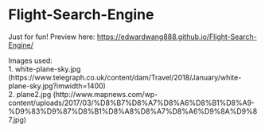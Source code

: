 # Flight-Search-Engine
Just for fun! Preview here: https://edwardwang888.github.io/Flight-Search-Engine/

<p>
Images used:<br>
1. white-plane-sky.jpg (https://www.telegraph.co.uk/content/dam/Travel/2018/January/white-plane-sky.jpg?imwidth=1400)<br>
2. plane2.jpg (http://www.mapnews.com/wp-content/uploads/2017/03/%D8%B7%D8%A7%D8%A6%D8%B1%D8%A9- %D9%83%D9%87%D8%B1%D8%A8%D8%A7%D8%A6%D9%8A%D9%87.jpg)
 </p>
